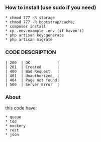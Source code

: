 ### How to install (use sudo if you need)
```
* chmod 777 -R storage
* chmod 777 -R bootstrap/cache;
* composer install
* cp .env.example .env (if haven't)
* php artisan key:generate
* php artisan migrate
```

### CODE DESCRIPTION
````
| 200  | OK            | 
| 201  | Created       | 
| 400  | Bad Request   | 
| 401  | Unauthorized  |
| 404  | Page not found|
| 500  | Server Error  |
````

### About
this code have:
````
* queue
* tdd
* mockery
* rest
* json
````